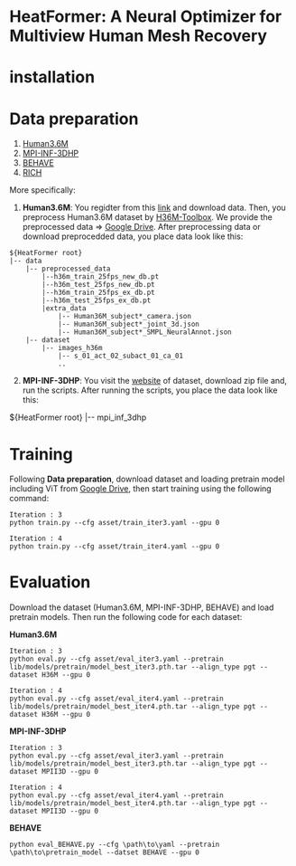 # HeatFormer: A Neural Optimizer for Multiview Human Mesh Recovery

# installation

# Data preparation
1. [Human3.6M](http://vision.imar.ro/human3.6m/description.php)
2. [MPI-INF-3DHP](http://gvv.mpi-inf.mpg.de/3dhp-dataset/)
3. [BEHAVE](https://virtualhumans.mpi-inf.mpg.de/behave/)
4. [RICH](https://rich.is.tue.mpg.de/)

More specifically:
1. **Human3.6M**: You regidter from this [link](http://vision.imar.ro/human3.6m/description.php) and download data. Then, you preprocess Human3.6M dataset by [H36M-Toolbox](https://github.com/CHUNYUWANG/H36M-Toolbox). We provide the preprocessed data => [Google Drive](). After preprocessing data or download preprocedded data, you place data look like this:

```
${HeatFormer root}
|-- data
    |-- preprocessed_data
        |--h36m_train_25fps_new_db.pt
        |--h36m_test_25fps_new_db.pt
        |--h36m_train_25fps_ex_db.pt
        |--h36m_test_25fps_ex_db.pt
        |extra_data
            |-- Human36M_subject*_camera.json
            |-- Human36M_subject*_joint_3d.json
            |-- Human36M_subject*_SMPL_NeuralAnnot.json
    |-- dataset
        |-- images_h36m
            |-- s_01_act_02_subact_01_ca_01
            ..
```

2. **MPI-INF-3DHP**: You visit the [website](http://gvv.mpi-inf.mpg.de/3dhp-dataset/) of dataset, download zip file and, run the scripts. After running the scripts, you place the data look like this:

${HeatFormer root}
|-- mpi_inf_3dhp

# Training
Following **Data preparation**, download dataset and loading pretrain model including ViT from [Google Drive](), then start training using the following command:
```
Iteration : 3
python train.py --cfg asset/train_iter3.yaml --gpu 0

Iteration : 4
python train.py --cfg asset/train_iter4.yaml --gpu 0
```

# Evaluation
Download the dataset (Human3.6M, MPI-INF-3DHP, BEHAVE) and load pretrain models. Then run the following code for each dataset:

**Human3.6M**
```
Iteration : 3
python eval.py --cfg asset/eval_iter3.yaml --pretrain lib/models/pretrain/model_best_iter3.pth.tar --align_type pgt --dataset H36M --gpu 0

Iteration : 4
python eval.py --cfg asset/eval_iter4.yaml --pretrain lib/models/pretrain/model_best_iter4.pth.tar --align_type pgt --dataset H36M --gpu 0
```

**MPI-INF-3DHP**
```
Iteration : 3
python eval.py --cfg asset/eval_iter3.yaml --pretrain lib/models/pretrain/model_best_iter3.pth.tar --align_type pgt --dataset MPII3D --gpu 0

Iteration : 4
python eval.py --cfg asset/eval_iter4.yaml --pretrain lib/models/pretrain/model_best_iter4.pth.tar --align_type pgt --dataset MPII3D --gpu 0
```

**BEHAVE**
```
python eval_BEHAVE.py --cfg \path\to\yaml --pretrain \path\to\pretrain_model --datset BEHAVE --gpu 0
```